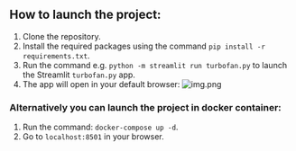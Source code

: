 How to launch the project:
---
1. Clone the repository.
2. Install the required packages using the command `pip install -r requirements.txt`.
3. Run the command e.g. `python -m streamlit run turbofan.py` to launch the Streamlit `turbofan.py` app.
4. The app will open in your default browser:
![img.png](_screenshots/gear_model.png)

### Alternatively you can launch the project in docker container:
1. Run the command: `docker-compose up -d`.
2. Go to `localhost:8501` in your browser.